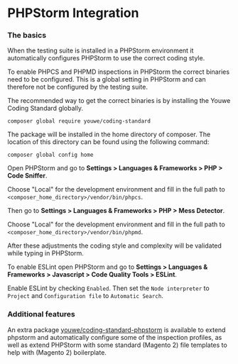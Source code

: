 # PHPStorm Integration

### The basics
When the testing suite is installed in a PHPStorm environment it automatically
configures PHPStorm to use the correct coding style.

To enable PHPCS and PHPMD inspections in PHPStorm the correct binaries need
to be configured. This is a global setting in PHPStorm and can therefore not
be configured by the testing suite.

The recommended way to get the correct binaries is by installing the Youwe
Coding Standard globally.

```
composer global require youwe/coding-standard
```

The package will be installed in the home directory of composer. The location
of this directory can be found using the following command:

```
composer global config home
```

Open PHPStorm and go to __Settings > Languages & Frameworks > PHP > Code Sniffer__.

Choose "Local" for the development environment and fill in the full path to
`<composer_home_directory>/vendor/bin/phpcs`.

Then go to __Settings > Languages & Frameworks > PHP > Mess Detector__.

Choose "Local" for the development environment and fill in the full path to
`<composer_home_directory>/vendor/bin/phpmd`.

After these adjustments the coding style and complexity will be validated
while typing in PHPStorm.

To enable ESLint open PHPStorm and go to
__Settings > Languages & Frameworks > Javascript > Code Quality Tools > ESLint__.

Enable ESLint by checking `Enabled`. Then set the `Node interpreter`
to `Project` and `Configuration file` to `Automatic Search`.

### Additional features
An extra package [youwe/coding-standard-phpstorm](https://github.com/YouweGit/coding-standard-phpstorm)
is available to extend phpstorm and automatically configure some of the inspection profiles,
as well as extend PHPStorm with some standard (Magento 2) file templates to help with (Magento 2) boilerplate.